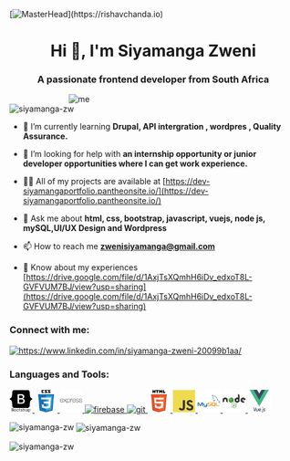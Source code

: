 [![MasterHead](https://1.bp.blogspot.com/-7A4WynwLsM...)](https://rishavchanda.io)
<h1 align="center">Hi 👋, I'm Siyamanga Zweni</h1>
<h3 align="center">A passionate frontend developer from South Africa</h3>
<img align="right" alt="me" width="400" src="https://i.ibb.co/JQmZfbj/Whats-App-Image-2023-09-26-at-15-04-23-removebg-preview.png">

<p align="left"> <img src="https://komarev.com/ghpvc/?username=siyamanga-zw&label=Profile%20views&color=0e75b6&style=flat" alt="siyamanga-zw" /> </p>

- 🌱 I’m currently learning **Drupal, API intergration , wordpres , Quality Assurance.**

- 🤝 I’m looking for help with **an internship opportunity or junior developer opportunities where I can get work experience.**

- 👨‍💻 All of my projects are available at [https://dev-siyamangaportfolio.pantheonsite.io/](https://dev-siyamangaportfolio.pantheonsite.io/)

- 💬 Ask me about **html, css, bootstrap, javascript, vuejs, node js, mySQL,UI/UX Design and Wordpress**

- 📫 How to reach me **zwenisiyamanga@gmail.com**

- 📄 Know about my experiences [https://drive.google.com/file/d/1AxjTsXQmhH6iDv_edxoT8L-GVFVUM7BJ/view?usp=sharing](https://drive.google.com/file/d/1AxjTsXQmhH6iDv_edxoT8L-GVFVUM7BJ/view?usp=sharing)

<h3 align="left">Connect with me:</h3>
<p align="left">
<a href="https://linkedin.com/in/https://www.linkedin.com/in/siyamanga-zweni-20099b1aa/" target="blank"><img align="center" src="https://raw.githubusercontent.com/rahuldkjain/github-profile-readme-generator/master/src/images/icons/Social/linked-in-alt.svg" alt="https://www.linkedin.com/in/siyamanga-zweni-20099b1aa/" height="30" width="40" /></a>
</p>

<h3 align="left">Languages and Tools:</h3>
<p align="left"> <a href="https://getbootstrap.com" target="_blank" rel="noreferrer"> <img src="https://raw.githubusercontent.com/devicons/devicon/master/icons/bootstrap/bootstrap-plain-wordmark.svg" alt="bootstrap" width="40" height="40"/> </a> <a href="https://www.w3schools.com/css/" target="_blank" rel="noreferrer"> <img src="https://raw.githubusercontent.com/devicons/devicon/master/icons/css3/css3-original-wordmark.svg" alt="css3" width="40" height="40"/> </a> <a href="https://expressjs.com" target="_blank" rel="noreferrer"> <img src="https://raw.githubusercontent.com/devicons/devicon/master/icons/express/express-original-wordmark.svg" alt="express" width="40" height="40"/> </a> <a href="https://firebase.google.com/" target="_blank" rel="noreferrer"> <img src="https://www.vectorlogo.zone/logos/firebase/firebase-icon.svg" alt="firebase" width="40" height="40"/> </a> <a href="https://git-scm.com/" target="_blank" rel="noreferrer"> <img src="https://www.vectorlogo.zone/logos/git-scm/git-scm-icon.svg" alt="git" width="40" height="40"/> </a> <a href="https://www.w3.org/html/" target="_blank" rel="noreferrer"> <img src="https://raw.githubusercontent.com/devicons/devicon/master/icons/html5/html5-original-wordmark.svg" alt="html5" width="40" height="40"/> </a> <a href="https://developer.mozilla.org/en-US/docs/Web/JavaScript" target="_blank" rel="noreferrer"> <img src="https://raw.githubusercontent.com/devicons/devicon/master/icons/javascript/javascript-original.svg" alt="javascript" width="40" height="40"/> </a> <a href="https://www.mysql.com/" target="_blank" rel="noreferrer"> <img src="https://raw.githubusercontent.com/devicons/devicon/master/icons/mysql/mysql-original-wordmark.svg" alt="mysql" width="40" height="40"/> </a> <a href="https://nodejs.org" target="_blank" rel="noreferrer"> <img src="https://raw.githubusercontent.com/devicons/devicon/master/icons/nodejs/nodejs-original-wordmark.svg" alt="nodejs" width="40" height="40"/> </a> <a href="https://vuejs.org/" target="_blank" rel="noreferrer"> <img src="https://raw.githubusercontent.com/devicons/devicon/master/icons/vuejs/vuejs-original-wordmark.svg" alt="vuejs" width="40" height="40"/> </a> </p>

<p><img align="left" src="https://github-readme-stats.vercel.app/api/top-langs?username=siyamanga-zw&show_icons=true&locale=en&layout=compact" alt="siyamanga-zw" /></p>

<p>&nbsp;<img align="center" src="https://github-readme-stats.vercel.app/api?username=siyamanga-zw&show_icons=true&locale=en" alt="siyamanga-zw" /></p>

<p><img align="center" src="https://github-readme-streak-stats.herokuapp.com/?user=siyamanga-zw&" alt="siyamanga-zw" /></p>
